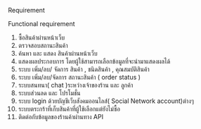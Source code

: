 Requirement

Functional requirement 
1. ซื้อสินค้าผ่านหน้าเว็บ
2. ตรวจสอบสถานะสินค้า  
3. ค้นหา และ แสดง สินค้าผ่านหน้าเว็บ
4. แสดงผลประกอบการ โดยผู้ใช้สามารถเลือกข้อมูลที่จะนำมาแสดงผลได้
5. ระบบ เพิ่ม/ลบ/ จัดการ สินค้า , ชนิดสินค้า , คุณสมบัติสินค้า 
6. ระบบ เพิ่ม/ลบ/จัดการ สถานะสินค้า ( order status )
7. ระบบสนทนา( chat )ระหว่างเจ้าของร้าน และ ลูกค้า 
8. ระบบส่วนลด และ โปรโมชั่น 
9. ระบบ login ด้วยบัญชีเว็บสังคมออนไลส์( Social Network  account)ต่างๆ
10. ระบบตระกร้าที่เก็บสินค้าที่ผู้ใช้เลือกแต่ยังไม่ซื้อ
11. ติดต่อกับข้อมูลของร้านค้าผ่านทาง API 
